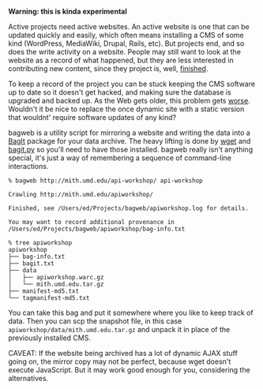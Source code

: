 **Warning: this is kinda experimental**

Active projects need active websites. An active website is one that can be
updated quickly and easily, which often means installing a CMS of some kind
(WordPress, MediaWiki, Drupal, Rails, etc). But projects end, and so does the
write activity on a website. People may still want to look at the website as a
record of what happened, but they are less interested in contributing new
content, since they project is, well, [finished].

To keep a record of the project you can be stuck keeping the CMS software up to
date so it doesn't get hacked, and making sure the database is upgraded and
backed up. As the Web gets older, this problem gets [worse].  Wouldn't it be
nice to replace the once dynamic site with a static version that wouldnt'
require software updates of any kind?

bagweb is a utility script for mirroring a website and writing the data into
a [BagIt] package for your data archive. The heavy lifting is done by [wget]
and [bagit.py] so you'll need to have those installed. bagweb really isn't
anything special, it's just a way of remembering a sequence of command-line
interactions.

    % bagweb http://mith.umd.edu/api-workshop/ api-workshop

    Crawling http://mith.umd.edu/apiworkshop/

    Finished, see /Users/ed/Projects/bagweb/apiworkshop.log for details.

    You may want to record additional provenance in
    /Users/ed/Projects/bagweb/apiworkshop/bag-info.txt

    % tree apiworkshop
    apiworkshop
    ├── bag-info.txt
    ├── bagit.txt
    ├── data
    │   ├── apiworkshop.warc.gz
    │   └── mith.umd.edu.tar.gz
    ├── manifest-md5.txt
    └── tagmanifest-md5.txt

You can take this bag and put it somewhere where you like to keep track of data.
Then you can scp the snapshot file, in this case
`apiworkshop/data/mith.umd.edu.tar.gz` and unpack it in place of the previously
installed CMS.

CAVEAT: If the website being archived has a lot of dynamic AJAX stuff going on,
the mirror copy may not be perfect, because wget doesn't execute JavaScript. But
it may work good enough for you, considering the alternatives.

[BagIt]: https://en.wikipedia/wiki/BagIt
[bagit.py]: https://github.com/libraryofcongress/bagit-python
[wget]: https://www.gnu.org/software/wget/
[worse]: http://www.newyorker.com/magazine/2015/01/26/cobweb
[finished]: https://www.youtube.com/watch?v=4vuW6tQ0218

